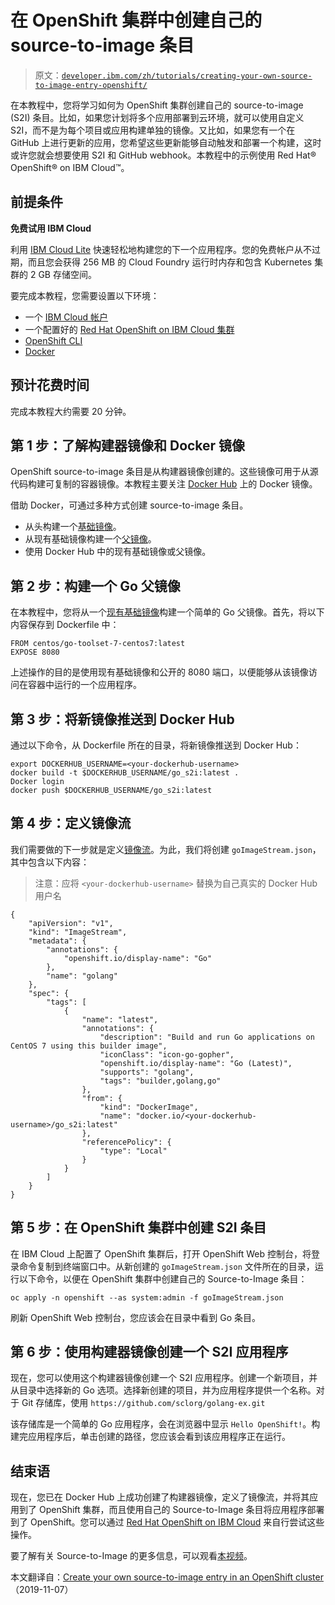 # 在 OpenShift 集群中创建自己的 source-to-image 条目

> 原文：[`developer.ibm.com/zh/tutorials/creating-your-own-source-to-image-entry-openshift/`](https://developer.ibm.com/zh/tutorials/creating-your-own-source-to-image-entry-openshift/)

在本教程中，您将学习如何为 OpenShift 集群创建自己的 source-to-image (S2I) 条目。比如，如果您计划将多个应用部署到云环境，就可以使用自定义 S2I，而不是为每个项目或应用构建单独的镜像。又比如，如果您有一个在 GitHub 上进行更新的应用，您希望这些更新能够自动触发和部署一个构建，这时或许您就会想要使用 S2I 和 GitHub webhook。本教程中的示例使用 Red Hat® OpenShift® on IBM Cloud™。

## 前提条件

**免费试用 IBM Cloud**

利用 [IBM Cloud Lite](https://cocl.us/IBM_CLOUD_GCG) 快速轻松地构建您的下一个应用程序。您的免费帐户从不过期，而且您会获得 256 MB 的 Cloud Foundry 运行时内存和包含 Kubernetes 集群的 2 GB 存储空间。

要完成本教程，您需要设置以下环境：

*   一个 [IBM Cloud 帐户](https://cocl.us/IBM_CLOUD_GCG)
*   一个配置好的 [Red Hat OpenShift on IBM Cloud 集群](https://cloud.ibm.com/kubernetes/catalog/openshiftcluster?cm_sp=ibmdev-_-developer-tutorials-_-cloudreg)
*   [OpenShift CLI](https://www.okd.io/download.html)
*   [Docker](https://www.docker.com/products/docker-desktop)

## 预计花费时间

完成本教程大约需要 20 分钟。

## 第 1 步：了解构建器镜像和 Docker 镜像

OpenShift source-to-image 条目是从构建器镜像创建的。这些镜像可用于从源代码构建可复制的容器镜像。本教程主要关注 [Docker Hub](https://hub.docker.com/) 上的 Docker 镜像。

借助 Docker，可通过多种方式创建 source-to-image 条目。

*   从头构建一个[基础镜像](https://docs.docker.com/develop/develop-images/baseimages/)。
*   从现有基础镜像构建一个[父镜像](https://docs.docker.com/glossary/?term=parent%20image)。
*   使用 Docker Hub 中的现有基础镜像或父镜像。

## 第 2 步：构建一个 Go 父镜像

在本教程中，您将从一个[现有基础镜像](https://hub.docker.com/r/centos/go-toolset-7-centos7)构建一个简单的 Go 父镜像。首先，将以下内容保存到 Dockerfile 中：

```
FROM centos/go-toolset-7-centos7:latest
EXPOSE 8080 
```

上述操作的目的是使用现有基础镜像和公开的 8080 端口，以便能够从该镜像访问在容器中运行的一个应用程序。

## 第 3 步：将新镜像推送到 Docker Hub

通过以下命令，从 Dockerfile 所在的目录，将新镜像推送到 Docker Hub：

```
export DOCKERHUB_USERNAME=<your-dockerhub-username>
docker build -t $DOCKERHUB_USERNAME/go_s2i:latest .
Docker login
docker push $DOCKERHUB_USERNAME/go_s2i:latest 
```

## 第 4 步：定义镜像流

我们需要做的下一步就是定义[镜像流](https://docs.openshift.com/enterprise/3.0/architecture/core_concepts/builds_and_image_streams.html#image-streams)。为此，我们将创建 `goImageStream.json`，其中包含以下内容：

> 注意：应将 `<your-dockerhub-username>` 替换为自己真实的 Docker Hub 用户名

```
{
    "apiVersion": "v1",
    "kind": "ImageStream",
    "metadata": {
        "annotations": {
            "openshift.io/display-name": "Go"
        },
        "name": "golang"
    },
    "spec": {
        "tags": [
            {
                "name": "latest",
                "annotations": {
                    "description": "Build and run Go applications on CentOS 7 using this builder image",
                    "iconClass": "icon-go-gopher",
                    "openshift.io/display-name": "Go (Latest)",
                    "supports": "golang",
                    "tags": "builder,golang,go"
                },
                "from": {
                    "kind": "DockerImage",
                    "name": "docker.io/<your-dockerhub-username>/go_s2i:latest"
                },
                "referencePolicy": {
                    "type": "Local"
                }
            }
        ]
    }
} 
```

## 第 5 步：在 OpenShift 集群中创建 S2I 条目

在 IBM Cloud 上配置了 OpenShift 集群后，打开 OpenShift Web 控制台，将登录命令复制到终端窗口中。从新创建的 `goImageStream.json` 文件所在的目录，运行以下命令，以便在 OpenShift 集群中创建自己的 Source-to-Image 条目：

```
oc apply -n openshift --as system:admin -f goImageStream.json 
```

刷新 OpenShift Web 控制台，您应该会在目录中看到 Go 条目。

## 第 6 步：使用构建器镜像创建一个 S2I 应用程序

现在，您可以使用这个构建器镜像创建一个 S2I 应用程序。创建一个新项目，并从目录中选择新的 Go 选项。选择新创建的项目，并为应用程序提供一个名称。对于 Git 存储库，使用 `https://github.com/sclorg/golang-ex.git`

该存储库是一个简单的 Go 应用程序，会在浏览器中显示 `Hello OpenShift!`。构建完应用程序后，单击创建的路径，您应该会看到该应用程序正在运行。

## 结束语

现在，您已在 Docker Hub 上成功创建了构建器镜像，定义了镜像流，并将其应用到了 OpenShift 集群，而且使用自己的 Source-to-Image 条目将应用程序部署到了 OpenShift。您可以通过 [Red Hat OpenShift on IBM Cloud](https://cloud.ibm.com/kubernetes/catalog/openshiftcluster?cm_sp=ibmdev-_-developer-tutorials-_-cloudreg) 来自行尝试这些操作。

要了解有关 Source-to-Image 的更多信息，可以观看[本视频](https://developer.ibm.com/videos/source-to-image-s2i-openshift/)。

本文翻译自：[Create your own source-to-image entry in an OpenShift cluster](https://developer.ibm.com/tutorials/creating-your-own-source-to-image-entry-openshift/)（2019-11-07）